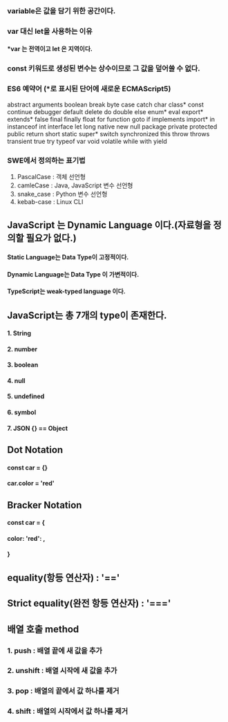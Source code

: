 ### variable은 값을 담기 위한 공간이다.
### var 대신 let을 사용하는 이유
#### *var 는 전역이고 let 은 지역이다.
### const 키워드로 생성된 변수는 상수이므로 그 값을 덮어쓸 수 없다.
### ES6 예약어 (*로 표시된 단어에 새로운 ECMAScript5)
abstract	arguments	boolean	break	byte
case	catch	char	class*	const
continue	debugger	default	delete	do
double	else	enum*	eval	export*
extends*	false	final	finally	float
for	function	goto	if	implements
import*	in	instanceof	int	interface
let	long	native	new	null
package	private	protected	public	return
short	static	super*	switch	synchronized
this	throw	throws	transient	true
try	typeof	var	void	volatile
while	with	yield		

### SWE에서 정의하는 표기법
1. PascalCase : 객체 선언형
2. camleCase : Java, JavaScript 변수 선언형
3. snake_case : Python 변수 선언형
4. kebab-case : Linux CLI

## JavaScript 는 Dynamic Language 이다.(자료형을 정의할 필요가 없다.)
#### Static Language는 Data Type이 고정적이다.
#### Dynamic Language는 Data Type 이 가변적이다.
#### TypeScript는 weak-typed language 이다.


## JavaScript는 총 7개의 type이 존재한다.
#### 1. String
#### 2. number
#### 3. boolean
#### 4. null
#### 5. undefined
#### 6. symbol
#### 7. JSON {}  == Object

## Dot Notation
#### const car = {}
#### car.color = 'red'

## Bracker Notation
#### const car = {
####    color: 'red': ,
#### }


## equality(항등 연산자) : '=='
## Strict equality(완전 항등 연산자) : '==='

## 배열 호출 method
### 1. push : 배열 끝에 새 값을 추가
### 2. unshift : 배열 시작에 새 값을 추가
### 3. pop : 배열의 끝에서  값 하나를 제거
### 4. shift : 배열의 시작에서 값 하나를 제거
